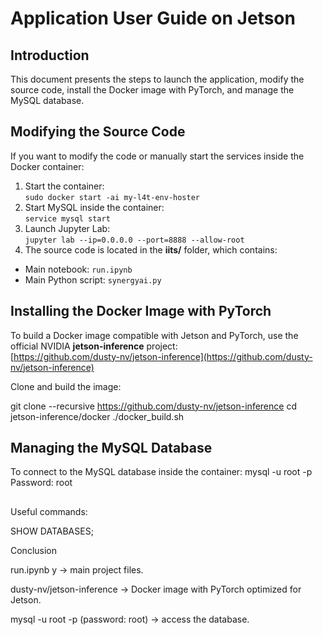  #   Application User Guide on Jetson

## Introduction
This document presents the steps to launch the application, modify the source code, install the Docker image with PyTorch, and manage the MySQL database.



## Modifying the Source Code
If you want to modify the code or manually start the services inside the Docker container:  
1. Start the container:  
`sudo docker start -ai my-l4t-env-hoster`  
2. Start MySQL inside the container:  
`service mysql start`  
3. Launch Jupyter Lab:  
`jupyter lab --ip=0.0.0.0 --port=8888 --allow-root`  
4. The source code is located in the **iits/** folder, which contains:  
- Main notebook: `run.ipynb`  
- Main Python script: `synergyai.py`

## Installing the Docker Image with PyTorch
To build a Docker image compatible with Jetson and PyTorch, use the official NVIDIA **jetson-inference** project:  
[https://github.com/dusty-nv/jetson-inference](https://github.com/dusty-nv/jetson-inference)  

Clone and build the image:  
 
git clone --recursive https://github.com/dusty-nv/jetson-inference
cd jetson-inference/docker
./docker_build.sh


## Managing the MySQL Database

To connect to the MySQL database inside the container:
mysql -u root -p
Password: root

## 
Useful commands:

SHOW DATABASES;

Conclusion

 

run.ipynb  y → main project files.

dusty-nv/jetson-inference → Docker image with PyTorch optimized for Jetson.

mysql -u root -p (password: root) → access the database.
